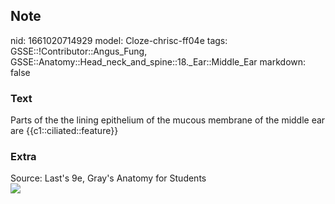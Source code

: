 ## Note
nid: 1661020714929
model: Cloze-chrisc-ff04e
tags: GSSE::!Contributor::Angus_Fung, GSSE::Anatomy::Head_neck_and_spine::18._Ear::Middle_Ear
markdown: false

### Text
Parts of the the lining epithelium of the mucous membrane of the middle ear are {{c1::ciliated::feature}}

### Extra
<div>
  Source: Last's 9e, Gray's Anatomy for Students
</div>
<div><img src=
"paste-84f39d000786091f3208a94806d0684657c33c11.jpg"></div>

